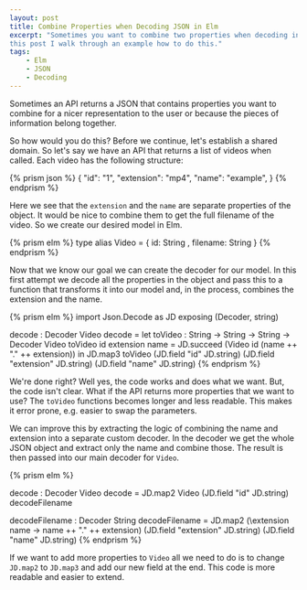 ```yaml
---
layout: post
title: Combine Properties when Decoding JSON in Elm
excerpt: "Sometimes you want to combine two properties when decoding in Elm. In
this post I walk through an example how to do this."
tags:
    - Elm
    - JSON
    - Decoding
---
```


Sometimes an API returns a JSON that contains properties you want to combine for
a nicer representation to the user or because the pieces of information belong
together.

So how would you do this? Before we continue, let's establish a shared domain.
So let's say we have an API that returns a list of videos when called. Each
video has the following structure:

{% prism json %}
{
    "id": "1",
    "extension": "mp4",
    "name": "example",
}
{% endprism %}

Here we see that the `extension` and the `name` are separate properties of the
object. It would be nice to combine them to get the full filename of the video.
So we create our desired model in Elm.

{% prism elm %}
type alias Video =
    { id: String
    , filename: String
    }
{% endprism %}

Now that we know our goal we can create the decoder for our model. In this first
attempt we decode all the properties in the object and pass this to a function
that transforms it into our model and, in the process, combines the extension
and the name.

{% prism elm %}
import Json.Decode as JD exposing (Decoder, string)

decode : Decoder Video
decode =
    let
        toVideo : String -> String -> String -> Decoder Video
        toVideo id extension name =
            JD.succeed (Video id (name ++ "." ++ extension))
    in
    JD.map3 toVideo
        (JD.field "id" JD.string)
        (JD.field "extension" JD.string)
        (JD.field "name" JD.string)
{% endprism %}

We're done right? Well yes, the code works and does what we want. But,
the code isn't clear. What if the API returns more properties that we want to
use? The `toVideo` functions becomes longer and less readable. This makes it
error prone, e.g. easier to swap the parameters.

We can improve this by extracting the logic of combining the name and extension
into a separate custom decoder. In the decoder we get the whole JSON object and
extract only the name and combine those. The result is then passed into our main
decoder for `Video`.

{% prism elm %}

decode : Decoder Video
decode =
    JD.map2 Video
        (JD.field "id" JD.string)
        decodeFilename


decodeFilename : Decoder String
decodeFilename =
    JD.map2 (\extension name -> name ++ "." ++ extension)
        (JD.field "extension" JD.string)
        (JD.field "name" JD.string)
{% endprism %}

If we want to add more properties to `Video` all we need to do is to change
`JD.map2` to `JD.map3` and add our new field at the end. This code is more
readable and easier  to extend.
